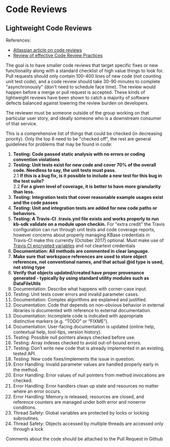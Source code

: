# Code Reviews #

## Lightweight Code Reviews ##

References:
* [Atlassian article on code reviews](https://www.atlassian.com/agile/code-reviews)
* [Review of effective Code Review Practices](http://www.ibm.com/developerworks/rational/library/11-proven-practices-for-peer-review/)

The goal is to have smaller code reviews that target specific fixes or new functionality along with a standard checklist of high value things to look for. Pull requests should only contain 100-400 lines of new code (not counting unit test code), and a code review should take 30-90 minutes to complete "asynchronously" (don't need to schedule face time). The review would happen before a merge or pull request is accepted. These kinds of lightweight reviews have been shown to catch a majority of software defects balanced against lowering the review burden on developers.

The reviewer must be someone outside of the group working on that particular user story, and ideally someone who is a downstream consumer of that service.

This is a comprehensive list of things that could be checked (in decreasing priority). Only the top 8 need to be "checked off", the rest are general guidelines for problems that may be found in code:

1. **Testing: Code passed static analysis with no errors or coding convention violations**
2. **Testing: Unit tests exist for new code and cover 70% of the overall code. Needless to say, the unit tests must pass.**  
2.1 **If this is a bug fix, is it possible to include a new test for this bug in the test suite?**  
2.2 **For a given level of coverage, it is better to have more granularity than less.**  
3. **Testing: Integration tests that cover reasonable example usages exist and the code passes**
4. **Testing: Unit and integration tests are added for new code paths or behaviors.**
5. **Testing: A Travis-CI .travis.yml file exists and works properly to run kb-sdk validate on a module upon checkin.** For "extra credit" the Travis configuration can run through unit tests and code coverage reports, however concerns about properly managing KBase credentials in Travis-CI make this currently (October 2017) optional. Must make use of [Travis CI encrypted variables](https://docs.travis-ci.com/user/environment-variables/#Defining-encrypted-variables-in-.travis.yml) and not cleartext credentials
5. **Documentation: All methods are commented in clear language.**
5. **Make sure that workspace references are used to store object references, not conventional names, and that actual @id type is used, not string type**
5. **Verify that objects updated/created have proper provenance generated - typically by using standard utility modules such as DataFileUtils**
6. Documentation: Describe what happens with corner-case input.
7. Testing: Unit tests cover errors and invalid parameter cases.
8. Documentation: Complex algorithms are explained and justified.
9. Documentation: Code that depends on non-obvious behavior in external libraries is documented with reference to external documentation.
10. Documentation: Incomplete code is indicated with appropriate distinctive markers (e.g. “TODO” or “FIXME”).
11. Documentation: User-facing documentation is updated (online help, contextual help, tool-tips, version history).
12. Testing: Possible null pointers always checked before use.
13. Testing: Array indexes checked to avoid out-of-bound errors.
14. Testing: Don’t write new code that is already implemented in an existing, tested API.
15. Testing: New code fixes/implements the issue in question.
16. Error Handling: Invalid parameter values are handled properly early in the method.
17. Error Handling: Error values of null pointers from method invocations are checked.
18. Error Handling: Error handlers clean up state and resources no matter where an error occurs.
19. Error Handling: Memory is released, resources are closed, and reference counters are managed under both error and nonerror conditions.
20. Thread Safety: Global variables are protected by locks or locking subroutines.
21. Thread Safety: Objects accessed by multiple threads are accessed only through a lock

Comments about the code should be attached to the Pull Request in Github
